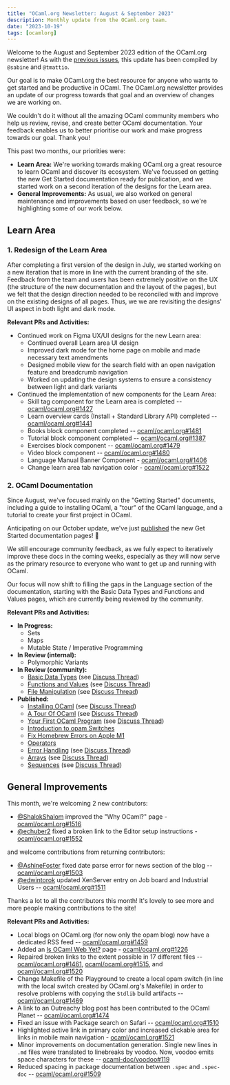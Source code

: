 ```yaml
---
title: "OCaml.org Newsletter: August & September 2023"
description: Monthly update from the OCaml.org team.
date: "2023-10-19"
tags: [ocamlorg]
---
```


Welcome to the August and September 2023 edition of the OCaml.org newsletter! As with the [previous issues](https://discuss.ocaml.org/tag/ocamlorg-newsletter), this update has been compiled by `@sabine` and `@tmattio`.

Our goal is to make OCaml.org the best resource for anyone who wants to get started and be productive in OCaml. The OCaml.org newsletter provides an update of our progress towards that goal and an overview of changes we are working on.

We couldn't do it without all the amazing OCaml community members who help us review, revise, and create better OCaml documentation. Your feedback enables us to better prioritise our work and make progress towards our goal. Thank you!

This past two months, our priorities were:
- **Learn Area:** We're working towards making OCaml.org a great resource to learn OCaml and discover its ecosystem. We've focussed on getting the new Get Started documentation ready for publication, and we started work on a second iteration of the designs for the Learn area.
- **General Improvements:** As usual, we also worked on general maintenance and improvements based on user feedback, so we're highlighting some of our work below.

## Learn Area

### 1. Redesign of the Learn Area

After completing a first version of the design in July, we started working on a new iteration that is more in line with the current branding of the site. Feedback from the team and users has been extremely positive on the UX (the structure of the new documentation and the layout of the pages), but we felt that the design direction needed to be reconciled with and improve on the existing designs of all pages. Thus, we we are revisiting the designs' UI aspect in both light and dark mode.

**Relevant PRs and Activities:**

- Continued work on Figma UX/UI designs for the new Learn area:
  - Continued overall Learn area UI design
  - Improved dark mode for the home page on mobile and made necessary text amendments
  - Designed mobile view for the search field with an open navigation feature and breadcrumb navigation
  - Worked on updating the design systems to ensure a consistency between light and dark variants
- Continued the implementation of new components for the Learn Area:
  - Skill tag component for the Learn area is completed -- [ocaml/ocaml.org#1427](https://github.com/ocaml/ocaml.org/pull/1427)
  - Learn overview cards (Install + Standard Library API) completed -- [ocaml/ocaml.org#1441](https://github.com/ocaml/ocaml.org/pull/1441)
  - Books block component completed -- [ocaml/ocaml.org#1481](https://github.com/ocaml/ocaml.org/pull/1481)
  - Tutorial block component completed -- [ocaml/ocaml.org#1387](https://github.com/ocaml/ocaml.org/pull/1387)
  - Exercises block component -- [ocaml/ocaml.org#1479](https://github.com/ocaml/ocaml.org/pull/1479)
  - Video block component -- [ocaml/ocaml.org#1480](https://github.com/ocaml/ocaml.org/pull/1480)
  - Language Manual Banner Component - [ocaml/ocaml.org#1406](https://github.com/ocaml/ocaml.org/pull/1406)
  - Change learn area tab navigation color - [ocaml/ocaml.org#1522](https://github.com/ocaml/ocaml.org/pull/1522)


### 2. OCaml Documentation

Since August, we've focused mainly on the "Getting Started" documents, including a guide to installing OCaml, a "tour" of the OCaml language, and a tutorial to create your first project in OCaml.

Anticipating on our October update, we've just [published](https://discuss.ocaml.org/t/ann-new-get-started-documentation-on-ocaml-org/13269) the new Get Started documentation pages! :tada: 

We still encourage community feedback, as we fully expect to iteratively improve these docs in the coming weeks, especially as they will now serve as the primary resource to everyone who want to get up and running with OCaml.

Our focus will now shift to filling the gaps in the Language section of the documentation, starting with the Basic Data Types and Functions and Values pages, which are currently being reviewed by the community.

**Relevant PRs and Activities:**

- **In Progress:**
  - Sets
  - Maps
  - Mutable State / Imperative Programming
- **In Review (internal):**
  - Polymorphic Variants
- **In Review (community):**
  - [Basic Data Types](https://github.com/ocaml/ocaml.org/pull/1514) (see [Discuss Thread](https://discuss.ocaml.org/t/ocaml-org-tutorial-revamping-contd-basic-datatypes/12985))
  - [Functions and Values](https://github.com/ocaml/ocaml.org/pull/1512) (see [Discuss Thread](https://discuss.ocaml.org/t/ocaml-org-tutorial-revamping-cond-values-and-functions/13005))
  - [File Manipulation](https://github.com/ocaml/ocaml.org/pull/1400) (see [Discuss Thread](https://discuss.ocaml.org/t/help-review-the-new-file-manipulation-tutorial-on-ocaml-org/12638))
- **Published:**
  - [Installing OCaml](https://ocaml.org/docs/installing-ocaml) (see [Discuss Thread](https://discuss.ocaml.org/t/help-revamping-the-getting-started-tutorials-in-ocaml-org/12749))
  - [A Tour Of OCaml](https://ocaml.org/docs/tour-of-ocaml) (see [Discuss Thread](https://discuss.ocaml.org/t/help-revamping-the-getting-started-tutorials-in-ocaml-org/12749))
  - [Your First OCaml Program](https://ocaml.org/docs/your-first-program) (see [Discuss Thread](https://discuss.ocaml.org/t/help-revamping-the-getting-started-tutorials-in-ocaml-org/12749))
  - [Introduction to opam Switches](https://ocaml.org/docs/opam-switch-introduction)
  - [Fix Homebrew Errors on Apple M1](https://ocaml.org/docs/arm64-fix)
  - [Operators](https://ocaml.org/docs/operators)
  - [Error Handling](https://ocaml.org/docs/error-handling) (see [Discuss Thread](https://discuss.ocaml.org/t/ann-new-get-started-documentation-on-ocaml-org/13269))
  - [Arrays](https://ocaml.org/docs/arrays) (see [Discuss Thread](https://discuss.ocaml.org/t/feedback-needed-new-arrays-tutorial-on-ocaml-org/12683))
  - [Sequences](https://ocaml.org/docs/sequences) (see [Discuss Thread](https://discuss.ocaml.org/t/creating-a-tutorial-on-sequences/12091))


## General Improvements

This month, we're welcoming 2 new contributors:
- [@ShalokShalom](https://github.com/ShalokShalom) improved the "Why OCaml?" page - [ocaml/ocaml.org#1516](https://github.com/ocaml/ocaml.org/pull/1516)
- [@echuber2](https://github.com/echuber2) fixed a broken link to the Editor setup instructions - [ocaml/ocaml.org#1552](https://github.com/ocaml/ocaml.org/pull/1552)

and welcome contributions from returning contributors:

- [@AshineFoster](https://github.com/AshineFoster) fixed date parse error for news section of the blog -- [ocaml/ocaml.org#1503](https://github.com/ocaml/ocaml.org/pull/1503)
- [@edwintorok](https://github.com/edwintorok) updated XenServer entry on Job board and Industrial Users -- [ocaml/ocaml.org#1511](https://github.com/ocaml/ocaml.org/pull/1511)

Thanks a lot to all the contributors this month! It's lovely to see more and more people making contributions to the site!

**Relevant PRs and Activities:**

- Local blogs on OCaml.org (for now only the opam blog) now have a dedicated RSS feed -- [ocaml/ocaml.org#1459](https://github.com/ocaml/ocaml.org/pull/1459)
- Added an [Is OCaml Web Yet?](https://ocaml.org/docs/is-ocaml-web-yet) page - [ocaml/ocaml.org#1226](https://github.com/ocaml/ocaml.org/pull/1226)
- Repaired broken links to the extent possible in 17 different files -- [ocaml/ocaml.org#1461](https://github.com/ocaml/ocaml.org/pull/1461), [ocaml/ocaml.org#1515](https://github.com/ocaml/ocaml.org/pull/1515), and [ocaml/ocaml.org#1520](https://github.com/ocaml/ocaml.org/pull/1520)
- Change Makefile of the Playground to create a local opam switch (in line with the local switch created by OCaml.org's Makefile) in order to resolve problems with copying the `Stdlib` build artifacts -- [ocaml/ocaml.org#1469](https://github.com/ocaml/ocaml.org/pull/1469)
- A link to an Outreachy blog post has been contributed to the OCaml Planet -- [ocaml/ocaml.org#1474](https://github.com/ocaml/ocaml.org/pull/1474)
- Fixed an issue with Package search on Safari -- [ocaml/ocaml.org#1510](https://github.com/ocaml/ocaml.org/pull/1510)
- Highlighted active link in primary color and increased clickable area for links in mobile main navigation - [ocaml/ocaml.org#1521](https://github.com/ocaml/ocaml.org/pull/1521)
- Minor improvements on documentation generation. Single new lines in `.md` files were translated to linebreaks by voodoo. Now, voodoo emits space characters for these -- [ocaml-doc/voodoo#119](https://github.com/ocaml-doc/voodoo/pull/119)
- Reduced spacing in package documentation between `.spec` and `.spec-doc` -- [ocaml/ocaml.org#1509](https://github.com/ocaml/ocaml.org/pull/1509)
